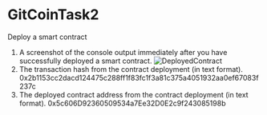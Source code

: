 # GitCoinTask2
Deploy a smart contract

1. A screenshot of the console output immediately after you have successfully deployed a smart contract.
![DeployedContract](https://user-images.githubusercontent.com/66809108/131050581-795ff5ae-e1a5-48c9-b9cb-35079864e921.png)
2. The transaction hash from the contract deployment (in text format).
0x2b1153cc2dacd124475c288ff1f83fc1f3a81c375a4051932aa0ef67083f237c
3. The deployed contract address from the contract deployment (in text format).
0x5c606D92360509534a7Ee32D0E2c9f243085198b
